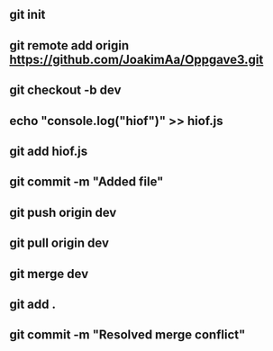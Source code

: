 ## git init
## git remote add origin https://github.com/JoakimAa/Oppgave3.git
## git checkout -b dev
## echo "console.log(\"hiof\")" >> hiof.js
## git add hiof.js
## git commit -m "Added file"
## git push origin dev
## git pull origin dev
## git merge dev

## <!--After fixing merge conflict -->
## git add .
## git commit -m "Resolved merge conflict"